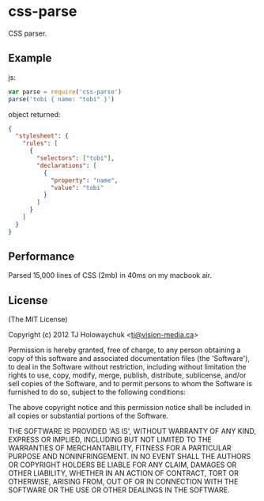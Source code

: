 
# css-parse

  CSS parser.

## Example

js:

```js
var parse = require('css-parse')
parse('tobi { name: "tobi" }')
```

object returned:

```json
{
  "stylesheet": {
    "rules": [
      {
        "selectors": ["tobi"],
        "declarations": [
          {
            "property": "name",
            "value": "tobi"
          }
        ]
      }
    ]
  }
}
```

## Performance

  Parsed 15,000 lines of CSS (2mb) in 40ms on my macbook air.

## License  

(The MIT License)

Copyright (c) 2012 TJ Holowaychuk &lt;tj@vision-media.ca&gt;

Permission is hereby granted, free of charge, to any person obtaining
a copy of this software and associated documentation files (the
'Software'), to deal in the Software without restriction, including
without limitation the rights to use, copy, modify, merge, publish,
distribute, sublicense, and/or sell copies of the Software, and to
permit persons to whom the Software is furnished to do so, subject to
the following conditions:

The above copyright notice and this permission notice shall be
included in all copies or substantial portions of the Software.

THE SOFTWARE IS PROVIDED 'AS IS', WITHOUT WARRANTY OF ANY KIND,
EXPRESS OR IMPLIED, INCLUDING BUT NOT LIMITED TO THE WARRANTIES OF
MERCHANTABILITY, FITNESS FOR A PARTICULAR PURPOSE AND NONINFRINGEMENT.
IN NO EVENT SHALL THE AUTHORS OR COPYRIGHT HOLDERS BE LIABLE FOR ANY
CLAIM, DAMAGES OR OTHER LIABILITY, WHETHER IN AN ACTION OF CONTRACT,
TORT OR OTHERWISE, ARISING FROM, OUT OF OR IN CONNECTION WITH THE
SOFTWARE OR THE USE OR OTHER DEALINGS IN THE SOFTWARE.